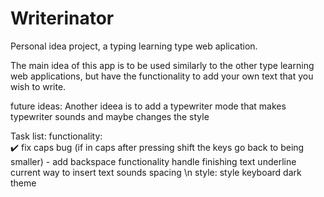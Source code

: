 # Writerinator
Personal idea project, a typing learning type web aplication.

The main idea of this app is to be used similarly to the other type learning web applications, but have the functionality to add your own text that you wish to write.


future ideas:
	Another ideea is to add a typewriter mode that makes typewriter sounds and maybe changes the style

Task list:
	functionality:	
		✔️ fix caps bug (if in caps after pressing shift the keys go back to being smaller)
		- add backspace functionality
		handle finishing text
		underline current
		way to insert text
		sounds 
		spacing \n
	style:
		style keyboard
		dark theme
